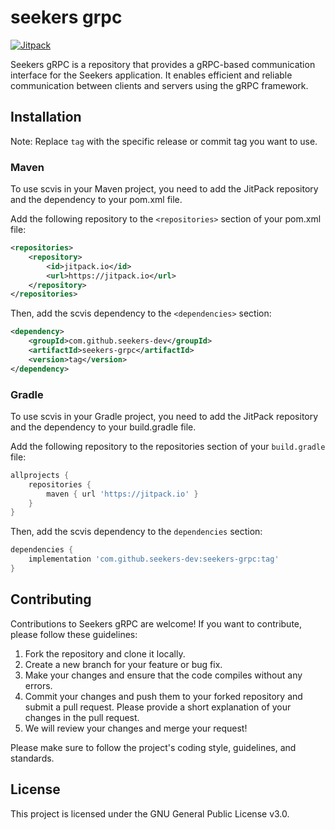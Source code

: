 # seekers grpc

[![Jitpack](https://jitpack.io/v/seekers-dev/seekers-grpc.svg)](https://jitpack.io/#seekers-dev/seekers-grpc)

Seekers gRPC is a repository that provides a gRPC-based communication interface for the Seekers application. It enables efficient and reliable communication between clients and servers using the gRPC framework.

## Installation

Note: Replace ``tag`` with the specific release or commit tag you want to use.

### Maven

To use scvis in your Maven project, you need to add the JitPack repository and the dependency to your pom.xml file.

Add the following repository to the ``<repositories>`` section of your pom.xml file:

```xml
<repositories>
	<repository>
	    <id>jitpack.io</id>
	    <url>https://jitpack.io</url>
	</repository>
</repositories>
```

Then, add the scvis dependency to the ``<dependencies>`` section:

```xml
<dependency>
	<groupId>com.github.seekers-dev</groupId>
	<artifactId>seekers-grpc</artifactId>
	<version>tag</version>
</dependency>
```

### Gradle

To use scvis in your Gradle project, you need to add the JitPack repository and the dependency to your build.gradle file.

Add the following repository to the repositories section of your ``build.gradle`` file:

```gradle
allprojects {
	repositories {
		maven { url 'https://jitpack.io' }
	}
}
```

Then, add the scvis dependency to the ``dependencies`` section:

```gradle
dependencies {
	implementation 'com.github.seekers-dev:seekers-grpc:tag'
}
```

## Contributing

Contributions to Seekers gRPC are welcome! If you want to contribute, please follow these guidelines:

1. Fork the repository and clone it locally.
2. Create a new branch for your feature or bug fix.
3. Make your changes and ensure that the code compiles without any errors.
4. Commit your changes and push them to your forked repository and submit a pull request. Please provide a short explanation of your changes in the pull request.
5. We will review your changes and merge your request!

Please make sure to follow the project's coding style, guidelines, and standards.

## License

This project is licensed under the GNU General Public License v3.0.
